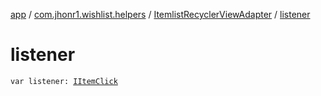 [app](../../index.md) / [com.jhonr1.wishlist.helpers](../index.md) / [ItemlistRecyclerViewAdapter](index.md) / [listener](./listener.md)

# listener

`var listener: `[`IItemClick`](../../com.jhonr1.wishlist.interfaces/-i-item-click/index.md)